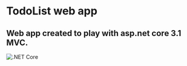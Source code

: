 # TodoList web app

## Web app created to play with asp.net core 3.1 MVC.

![.NET Core](https://github.com/macorx/todolist-app/workflows/.NET%20Core/badge.svg)
